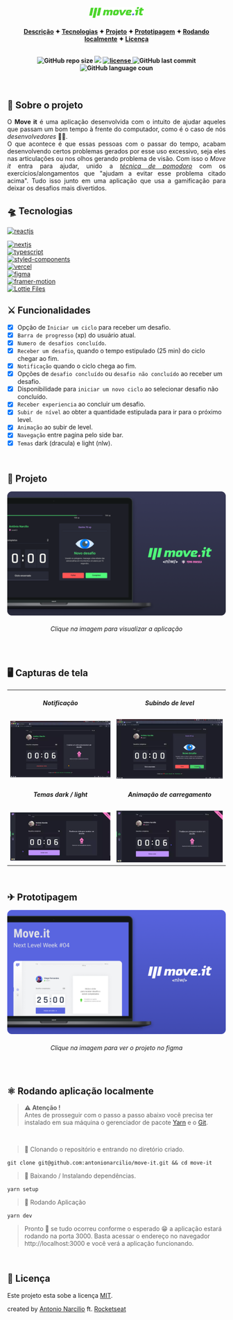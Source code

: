 <p align="center">
  <a href="https://antonionarcilio-move-it.vercel.app">
    <img title="Visualizar aplicação" width="25%" src="./.github/move-it.svg">
  </a>
</p>

<h4 align="center">

[Descrição](#desc) ✦ [Tecnologias](#tec) ✦ [Projeto](#Projeto) ✦ [Prototipagem](#prototipagem) ✦ [Rodando localmente](#local) ✦ [Licença](#lic)

<br>

<img alt="GitHub repo size" title="GitHub repo size" src="https://img.shields.io/github/repo-size/AntonioNarcilio/Move-it?color=50fa7b&labelColor=282a36&logo=GitHub&logoColor=white" />

<img src="https://img.shields.io/github/deployments/AntonioNarcilio/move-it/Production?color=50fa7b&label=Vercel%20deploy&labelColor=282a36&logo=Vercel" />

<a href="https://github.com/AntonioNarcilio/move-it/blob/master/LICENSE">
 <img src="https://img.shields.io/github/license/AntonioNarcilio/Move-it?label=license&color=ff5555&labelColor=282a36" alt="license"/>
</a>

<img alt="GitHub last commit" title="GitHub last commit" src="https://img.shields.io/github/last-commit/AntonioNarcilio/Move-it?&color=50fa7b&labelColor=282a36" />

<img alt="GitHub language coun" title="GitHub language coun" src="https://img.shields.io/github/languages/count/AntonioNarcilio/Move-it?&color=50fa7b&labelColor=282a36" />

<br>

</h4>

<br>

<h2 id="desc">
💟 Sobre o projeto
</h2>

<p align="justify">
O <b>Move it</b> é uma aplicação desenvolvida com o intuito de ajudar aqueles que passam um bom tempo à frente do computador, como é o caso de nós <i>desenvolvedores</i> 👨‍💻.
<br/>
O que acontece é que essas pessoas com o passar do tempo, acabam desenvolvendo certos problemas gerados por esse uso excessivo, seja eles nas articulações ou nos olhos gerando problema de visão. Com isso o <i>Move it</i> entra para ajudar, unido a <i><u> técnica de pomodoro</u></i> com os exercícios/alongamentos que "ajudam a evitar esse problema citado acima". Tudo isso junto em uma aplicação que usa a gamificação para deixar os desafios mais divertidos.
</p>

<h2 id="tec">
🛸 Tecnologias
</h2>

<a href="https://reactjs.org">
 <img alt="reactjs" title="reactjs" src="https://img.shields.io/static/v1?label=React&message=Javascript%20library&style=social&logo=React&logoColor=0088CC" />
</a>

<br/>

<p align="left">
<a href="https://nextjs.org">
 <img alt="nextjs" title="nextjs" src="https://img.shields.io/static/v1?label=next%20js&message=Framework%20react&style=social&logo=Next.js&logoColor=black" />
</a>

<br/>

<a href="https://www.typescriptlang.org/download">
 <img alt="typescript" title="typescript" src="https://img.shields.io/static/v1?label=TypeScript&message=Typed%20JavaScript&style=social&logo=typescript&logoColor=27609E" />
</a>

<br/>

<a href="https://styled-components.com">
 <img alt="styled-components" title="styled-components" src="https://img.shields.io/static/v1?label=Styled%20Components&message=Library,%20CSS%20in%20JS&&style=social&logo=styled-components" />
</a>

<br/>

<a href="https://vercel.com">
 <img alt="vercel" title="vercel" src="https://img.shields.io/static/v1?label=vercel&message=Deploy&&style=social&logo=Vercel" />
</a>

<br>

<a href="https://www.figma.com/file/cniET9Xo3ZIwoqJ4PWcovu/Move.it-1.0?node-id=160%3A2761">
 <img alt="figma" title="figma" src="https://img.shields.io/static/v1?label=Figma&message=Project%20prototyping&style=social&logo=Figma&logoColor=F24E1E" />
</a>

<br>

<a href="https://www.framer.com/motion/">
 <img alt="framer-motion" title="framer-motion" src="https://img.shields.io/static/v1?label=Framer-Motion&message=Motion%20library%20for%20React&style=social&logo=Framer&logoColor=0055FF" />
</a>

<br>

<a href="https://lottiefiles.com">
 <img alt="Lottie Files" title="Lottie Files" src="https://img.shields.io/static/v1?label=Lottie%20Files&message=Animations&style=social&logo=&logoColor=F24E1E" />
</a>

<br>

<h2>⚔ Funcionalidades</h2>

- [x] Opção de `Iniciar um ciclo` para receber um desafio.
- [x] `Barra de progresso` (xp) do usuário atual.
- [x] `Numero de desafios concluído`.
- [x] `Receber um desafio`, quando o tempo estipulado (25 min) do ciclo chegar ao fim.
- [x] `Notificação` quando o ciclo chega ao fim.
- [x] Opções de `desafio concluído` ou `desafio não concluído` ao receber um desafio.
- [x] Disponibilidade para `iniciar um novo ciclo` ao selecionar desafio não concluído.
- [x] `Receber experiencia` ao concluir um desafio.
- [x] `Subir de nível` ao obter a quantidade estipulada para ir para o próximo level.
- [x] `Animação` ao subir de level.
- [x] `Navegação` entre pagina pelo side bar.
- [x] `Temas` dark (dracula) e light (nlw).

<br>

<h2 id="Projeto">
👔 Projeto
</h2>

<a href="https://antonionarcilio-move-it.vercel.app">
<img title="move.it" src="./.github/moveit-display.png">
</a>
<h6 align="center">Clique na imagem para visualizar a aplicação</h6>

<br>

<h2>🖥 Capturas de tela</h2>

<table>
  <tr align="center">
    <td><h5>Notificação</h5></td>
    <td><h5>Subindo de level</h5></td>
  </tr>
  <tr>
    <td><img src="./.github/notification.webp"></td>
    <td><img src="./.github/levelup.webp"></td>
  </tr>
  <tr align="center">
    <td><h5>Temas dark / light</h5></td>
    <td><h5>Animação de carregamento</h5></td>
  </tr>
  <tr>
    <td><img src="./.github/dark-and-light-mode.webp"></td>
    <td><img src="./.github/load-animation.webp"></td>
  </tr>
</table>

<br>

<h2 id="prototipagem">
✈ Prototipagem
</h2>

<a href="https://www.figma.com/file/cniET9Xo3ZIwoqJ4PWcovu/Move.it-1.0?node-id=160%3A2761">
<img title="move.it" src="./.github/prototipagem.png">
</a>
<h6 align="center">Clique na imagem para ver o projeto no figma</h6>

<br>

<h2 id="local">
⚛ Rodando aplicação localmente
</h2>

> **⚠ Atenção !** <br> Antes de prosseguir com o passo a passo abaixo você precisa ter instalado em sua máquina o gerenciador de pacote [Yarn](https://classic.yarnpkg.com/en/docs/install) e o [Git](https://git-scm.com).

<br>

> 📝 Clonando o repositório e entrando no diretório criado.

```shell
git clone git@github.com:antonionarcilio/move-it.git && cd move-it
```

> 📝 Baixando / Instalando dependências.

```shell
yarn setup
```

> 📝 Rodando Aplicação

```shell
yarn dev
```

> Pronto 🎉 se tudo ocorreu conforme o esperado 😁 a aplicação estará
> rodando na porta 3000. Basta acessar o endereço no navegador
> http://localhost:3000 e você verá a aplicação funcionando.

<br>

<h2 id="lic">
📃 Licença
</h2>

Este projeto esta sobe a licença [MIT](./LICENSE).

created by [Antonio Narcilio](https://github.com/AntonioNarcilio) ft. [Rocketseat](https://github.com/Rocketseat)
